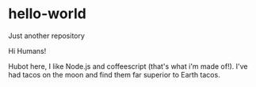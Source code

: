 # hello-world
Just another repository


Hi Humans!

Hubot here, I like Node.js and coffeescript (that's what i'm made of!).
I've had tacos on the moon and find them far superior to Earth tacos.
